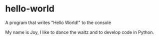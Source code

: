 # hello-world
A program that writes "Hello World!" to the console

My name is Joy, I like to dance the waltz and to develop code in Python.
